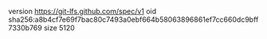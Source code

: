 version https://git-lfs.github.com/spec/v1
oid sha256:a8b4cf7e69f7bac80c7493a0ebf664b58063896861ef7cc660dc9bff7330b769
size 5120
